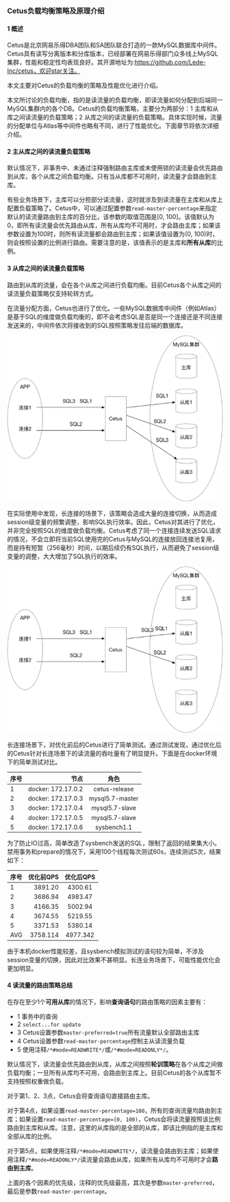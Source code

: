 ### Cetus负载均衡策略及原理介绍
#### 1 概述
Cetus是北京网易乐得DBA团队和SA团队联合打造的一款MySQL数据库中间件。Cetus具有读写分离版本和分库版本，已经部署在网易乐得部门众多线上MySQL集群，性能和稳定性均表现良好。其开源地址为:https://github.com/Lede-Inc/cetus，欢迎star关注。

本文主要对Cetus的负载均衡的策略及性能优化进行介绍。

本文所讨论的负载均衡，指的是读流量的负载均衡，即读流量如何分配到后端同一MySQL集群内的各个DB。Cetus的负载均衡策略，主要分为两部分：1 主库和从库之间读流量的负载策略；2 从库之间的读流量的负载策略。具体实现时候，流量的分配单位与Atlas等中间件也略有不同，进行了性能优化。下面章节将依次详细介绍。

#### 2 主从库之间的读流量负载策略

默认情况下，非事务中、未通过注释强制路由主库或未使用锁的读流量会优先路由到从库，各个从库之间负载均衡。只有当从库都不可用时，读流量才会路由到主库。

有些业务场景下，主库可以分担部分读流量，这时就涉及到读流量在主库和从库上配置负载策略了。Cetus中，可以通过配置参数`read-master-percentage`来指定默认的读流量路由到主库的百分比，该参数的取值范围是[0, 100]。该值默认为0，即所有读流量会优先路由从库，所有从库均不可用时，才会路由主库；如果该参数设置为100时，则所有读流量都会路由到主库；如果该值设置为(0, 100)时，则会按照设置的比例进行路由。需要注意的是，该值表示的是主库和**所有从库**的比例。

#### 3 从库之间的读流量负载策略

路由到从库的流量，会在各个从库之间进行负载均衡。目前Cetus各个从库之间的读流量负载策略仅支持轮转方式。

在流量分配方面，Cetus也进行了优化。一些MySQL数据库中间件（例如Atlas）是基于SQL的维度做负载均衡的，即不会考虑SQL是否是同一个连接还是不同连接发送来的，中间件依次将接收到的SQL按照策略发往后端的数据库。

![2.3.1](./images/2.3.1.png)

在实际使用中发现，长连接的场景下，该策略会造成大量的连接切换，从而造成session级变量的频繁调整，影响SQL执行效率。因此，Cetus对其进行了优化，并非完全按照SQL的维度做负载均衡。Cetus考虑了同一个连接连续发送SQL请求的情况，不会立即将当前SQL使用完的Cetus与MySQL的连接放回连接池复用，而是持有短暂（256毫秒）时间，以期后续仍有SQL执行，从而避免了session级变量的调整，大大增加了SQL执行的效率。

![2.3.2](./images/2.3.2.png)

长连接场景下，对优化前后的Cetus进行了简单测试。通过测试发现，通过优化后的Cetus针对长连场景下的读流量的吞吐量有了明显提升。下面是在docker环境下的简单测试对比。

| 序号      |    节点 | 角色  |
| :-------- | --------:| :--: |
| 1  | docker: 172.17.0.2 |  cetus-release   |
| 2     |   docker: 172.17.0.3 |  mysql5.7-master  |
| 3      |    docker: 172.17.0.4 | mysql5.7-slave  |
| 4      |    docker: 172.17.0.5 | mysql5.7-slave  |
| 5      |    docker: 172.17.0.6 | sysbench1.1  |

为了防止IO过高，简单改造了sysbench发送的SQL，限制了返回的结果集大小。禁用事务和prepare的情况下，采用100个线程每次测试60s，连续测试5次，结果如下：

| 序号      |    优化前QPS | 优化后QPS  |
| :-------- | --------:| :--: |
| 1  | 3891.20 |  4300.61   |
| 2     |   3686.94 |  4983.47 |
| 3      |    4166.35 | 5002.94  |
| 4      |    3674.55 | 5219.55  |
| 5      |    3371.53 | 5380.14  |
| AVG      |    3758.114 | 4977.342  |

由于本机docker性能较差，且sysbench模拟测试的语句较为简单，不涉及session变量的切换，因此对比效果不甚明显。长连业务场景下，可能性能优化会更加明显。


#### 4 读流量的路由策略总结
在存在至少1个**可用从库**的情况下，影响**查询语句**的路由策略的因素主要有：

- 1 事务中的查询 
- 2 `select...for update`  
- 3 Cetus设置参数`master-preferred=true`所有流量默认全部路由主库 
- 4 Cetus设置参数`read-master-percentage`控制主从读流量负载 
- 5 使用注释`/*#mode=READWRITE*/`或`/*#mode=READONLY*/`。

默认情况下，读流量会优先路由到从库，从库之间按照**轮训策略**在各个从库之间做负载均衡；一旦所有从库均不可用，会路由到主库上。目前Cetus的各个从库暂不支持按照权重做负载。

对于第1、2、3点，Cetus会将查询语句直接路由主库。

对于第4点，如果设置`read-master-percentage=100`，所有的查询流量均路由到主库；如果设置`read-master-percentage=[0, 100)`，Cetus会将读流量按照该比例路由到主库和从库。注意，这里的从库指的是全部的从库，即该比例指的是主库和全部从库的比例。

对于第5点，如果使用注释`/*#mode=READWRITE*/`，读流量会路由到主库；如果使用注释`/*#mode=READONLY*/`读流量会路由从库，如果所有从库均不可用时才会**路由到主库**。

上面的各个因素的优先级，注释的优先级最高，其次是参数`master-preferred`，最后是参数`read-master-percentage`。
